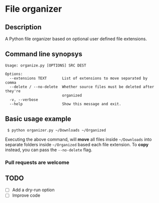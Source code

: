 # File organizer

## Description
A Python file organizer based on optional user defined file extensions.

## Command line synopsys

```
Usage: organize.py [OPTIONS] SRC DEST

Options:
  --extensions TEXT       List of extensions to move separated by comma
  --delete / --no-delete  Whether source files must be deleted after they're
                          organized
  -v, --verbose
  --help                  Show this message and exit.
```

## Basic usage example
``` $ python organizer.py ~/Downloads ~/Organized```

Executing the above command, will __move__ all files inside `~/Downloads` into separate folders inside `~/Organized` based each file extension.
To __copy__ instead, you can pass the `--no-delete` flag.



### Pull requests are welcome

## TODO

- [ ] Add a dry-run option
- [ ] Improve code

